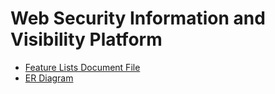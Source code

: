 # Web Security Information and Visibility Platform

- [Feature Lists Document File](https://docs.google.com/document/d/1pqlfvZNWzgtS451-pysLMvRblHEPqrhPvcxXQ96kzSQ/edit?usp=sharing)
- [ER Diagram](https://dbdiagram.io/d/web-security-information-and-visibility-689944d1dd90d178654ca0e5)

